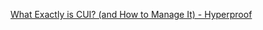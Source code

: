 
[What Exactly is CUI? (and How to Manage It) - Hyperproof](https://hyperproof.io/resource/what-is-cui/)
